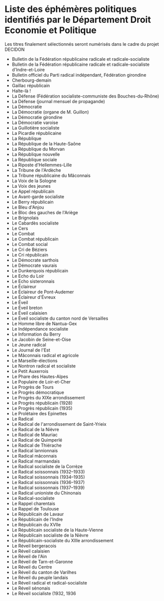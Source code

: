 # Liste des éphémères politiques identifiés par le Département Droit Economie et Politique
Les titres finalement sélectionnés seront numérisés dans le cadre du projet DECIDON

- Bulletin de la Fédération républicaine radicale et radicale-socialiste
- Bulletin de la Fédération républicaine radicale et radicale-socialiste d'Indre-et-Loire
- Bulletin officiel du Parti radical indépendant, Fédération girondine
- Cherbourg-demain
- Gaillac républicain
- Halte-là !
- La Défense (Fédération socialiste-communiste des Bouches-du-Rhône)
- La Défense (journal mensuel de propagande)
- La Démocratie
- La Démocratie (organe de M. Guillon)
- La Démocratie girondine
- La Démocratie varoise
- La Guillotière socialiste
- La Picardie républicaine
- La République
- La République de la Haute-Saône
- La République du Morvan
- La République nouvelle
- La République sociale
- La Riposte d'Hellemmes-Lille
- La Tribune de l'Ardèche
- La Tribune républicaine du Mâconnais
- La Voix de la Sologne
- La Voix des jeunes
- Le Appel républicain
- Le Avant-garde socialiste
- Le Berry républicain
- Le Bleu d'Anjou
- Le Bloc des gauches de l'Ariège
- Le Brignolais
- Le Cabardès socialiste
- Le Cers
- Le Combat
- Le Combat républicain
- Le Combat social
- Le Cri de Béziers
- Le Cri républicain
- Le Démocrate sarthois
- Le Démocrate vaurais
- Le Dunkerquois républicain
- Le Echo du Loir
- Le Echo sisteronnais
- Le Éclaireur
- Le Éclaireur de Pont-Audemer
- Le Éclaireur d'Évreux
- Le Éveil
- Le Éveil breton
- Le Éveil calaisien
- Le Éveil socialiste du canton nord de Versailles
- Le Homme libre de Nantua-Gex
- Le Indépendance socialiste
- Le Information du Berry
- Le Jacobin de Seine-et-Oise
- Le Jeune radical
- Le Journal de l'Est
- Le Mâconnais radical et agricole
- Le Marseille-élections
- Le Nontron radical et socialiste
- Le Petit Auxerrois
- Le Phare des Hautes-Alpes
- Le Populaire de Loir-et-Cher
- Le Progrès de Tours
- Le Progrès démocratique
- Le Progrès du XIXe arrondissement
- Le Progrès républicain (1928)
- Le Progrès républicain (1935)
- Le Prolétaire des Epinettes
- Le Radical
- Le Radical de l'arrondissement de Saint-Yrieix
- Le Radical de la Nièvre
- Le Radical de Mauriac
- Le Radical de Quimperlé
- Le Radical de Thiérache
- Le Radical lannionnais
- Le Radical mâconnais
- Le Radical marmandais
- Le Radical socialiste de la Corrèze
- Le Radical soissonnais (1932–1933)
- Le Radical soissonnais (1934–1935)
- Le Radical soissonnais (1936–1937)
- Le Radical soissonnais (1937–1939)
- Le Radical unioniste du Chinonais
- Le Radical-socialiste
- Le Rappel charentais
- Le Rappel de Toulouse
- Le Républicain de Lavaur
- Le Républicain de l'Indre
- Le Républicain du XVIIe
- Le Républicain socialiste de la Haute-Vienne
- Le Républicain socialiste de la Nièvre
- Le Républicain-socialiste du XIIIe arrondissement
- Le Réveil bergeracois
- Le Réveil calaisien
- Le Réveil de l'Ain
- Le Réveil de Tarn-et-Garonne
- Le Réveil du Centre
- Le Réveil du canton de Varilhes
- Le Réveil du peuple landais
- Le Réveil radical et radical-socialiste
- Le Réveil sénonais
- Le Réveil socialiste (1932, 1936

